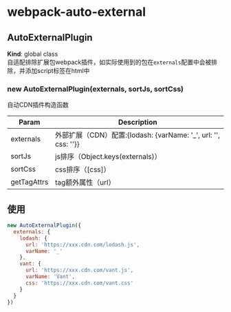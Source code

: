 # webpack-auto-external

<a name="AutoExternalPlugin"></a>

## AutoExternalPlugin
**Kind**: global class  
自适配排除扩展包webpack插件，如实际使用到的包在`externals`配置中会被排除，并添加script标签在html中
<a name="new_AutoExternalPlugin_new"></a>

### new AutoExternalPlugin(externals, sortJs, sortCss)
自动CDN插件构造函数


| Param | Description |
| --- | --- |
| externals | 外部扩展（CDN）配置:\{lodash: {varName: '_', url: '', css: ''}\} |
| sortJs | js排序（Object.keys(externals)） |
| sortCss | css排序（[css]） |
| getTagAttrs | tag额外属性（url） |

## 使用

```js
new AutoExternalPlugin({
  externals: {
    lodash: {
      url: 'https://xxx.cdn.com/lodash.js',
      varName: '_'
    },
    vant: {
      url: 'https://xxx.cdn.com/vant.js',
      varName: 'Vant',
      css: 'https://xxx.cdn.com/vant.css'
    }
  }
})
```
